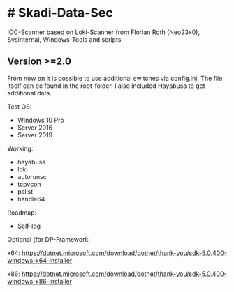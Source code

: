 <h1># Skadi-Data-Sec</h1>

IOC-Scanner based on Loki-Scanner from Florian Roth (Neo23x0), Sysinternal, Windows-Tools and scripts

<h2>Version >=2.0</h2>
From now on it is possible to use additional switches via config.ini.
The file itself can be found in the root-folder. I also included Hayabusa to get additional data. 

Test OS:
- Windows 10 Pro
- Server 2016
- Server 2019

Working:
- hayabusa
- loki
- autorunsc
- tcpvcon
- pslist
- handle64

Roadmap:

- Self-log

Optional (for DP-Framework:

x64: https://dotnet.microsoft.com/download/dotnet/thank-you/sdk-5.0.400-windows-x64-installer

x86: https://dotnet.microsoft.com/download/dotnet/thank-you/sdk-5.0.400-windows-x86-installer
